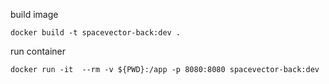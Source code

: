 
build image

```
docker build -t spacevector-back:dev . 
```

run container

```
docker run -it  --rm -v ${PWD}:/app -p 8080:8080 spacevector-back:dev
```